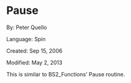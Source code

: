 # Pause

By: Peter Quello

Language: Spin

Created: Sep 15, 2006

Modified: May 2, 2013

This is similar to BS2\_Functions' Pause routine.
